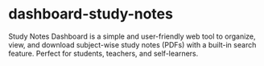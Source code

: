 # dashboard-study-notes
Study Notes Dashboard is a simple and user-friendly web tool to organize, view, and download subject-wise study notes (PDFs) with a built-in search feature. Perfect for students, teachers, and self-learners.
